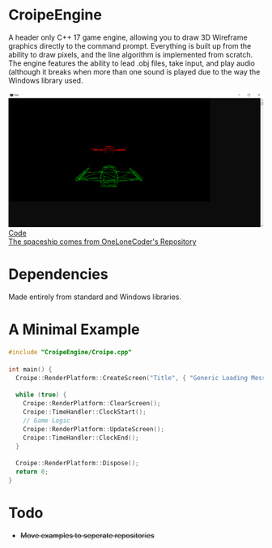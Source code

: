 # CroipeEngine
A header only C++ 17 game engine, allowing you to draw 3D Wireframe graphics directly to the command prompt. Everything is built up from the ability to draw pixels, and the line algorithm is implemented from scratch. The engine features the ability to lead .obj files, take input, and play audio (although it breaks when more than one sound is played due to the way the Windows library used.

![Alt Spaceship In Command Prompt](Images/spaceship_example.png)
[Code](https://github.com/Croipe/CroipeExamples/tree/main/SpaceShipExample) \
[The spaceship comes from OneLoneCoder's Repository](https://github.com/OneLoneCoder/videos/blob/master/VideoShip.obj)

# Dependencies
Made entirely from standard and Windows libraries.

# A Minimal Example
```cpp
#include "CroipeEngine/Croipe.cpp"

int main() {
  Croipe::RenderPlatform::CreateScreen("Title", { "Generic Loading Message", "Message 2" });
  
  while (true) {
    Croipe::RenderPlatform::ClearScreen();
    Croipe::TimeHandler::ClockStart();
    // Game Logic
    Croipe::RenderPlatform::UpdateScreen();
    Croipe::TimeHandler::ClockEnd();
  }
  
  Croipe::RenderPlatform::Dispose();
  return 0;
}
```
# Todo
- ~~Move examples to seperate repositories~~
